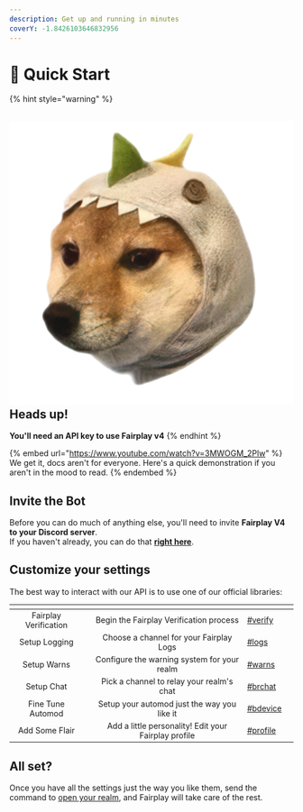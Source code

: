 ```yaml
---
description: Get up and running in minutes
coverY: -1.8426103646832956
---
```


# 🚀 Quick Start

{% hint style="warning" %}
## <img src=".gitbook/assets/doggosaurus[1].png" alt="" data-size="line">**Heads up**!

**You'll need an API key to use Fairplay v4**
{% endhint %}



{% embed url="https://www.youtube.com/watch?v=3MWOGM_2Plw" %}
We get it, docs aren't for everyone. Here's a quick demonstration if you aren't in the mood to read.
{% endembed %}

## Invite the Bot

Before you can do much of anything else, you'll need to invite **Fairplay V4 to your Discord server**. \
If you haven't already, you can do that [**right here**](https://discord.com/api/v9/oauth2/authorize?client\_id=1028476352401248406\&scope=bot%20applications.commands).

## Customize your settings

The best way to interact with our API is to use one of our official libraries:

<table data-view="cards"><thead><tr><th align="center"></th><th align="center"></th><th align="center"></th><th data-hidden data-card-target data-type="content-ref"></th><th data-hidden data-card-cover data-type="files"></th></tr></thead><tbody><tr><td align="center">Fairplay Verification</td><td align="center"></td><td align="center">Begin the Fairplay Verification process</td><td><a href="commands/verification.md#verify">#verify</a></td><td></td></tr><tr><td align="center">Setup Logging</td><td align="center"></td><td align="center">Choose a channel for your Fairplay Logs</td><td><a href="commands/realms.md#logs">#logs</a></td><td></td></tr><tr><td align="center">Setup Warns</td><td align="center"></td><td align="center">Configure the warning system for your realm</td><td><a href="commands/realms.md#warns">#warns</a></td><td></td></tr><tr><td align="center">Setup Chat</td><td align="center"></td><td align="center">Pick a channel to relay your realm's chat</td><td><a href="commands/misc.md#brchat">#brchat</a></td><td></td></tr><tr><td align="center">Fine Tune Automod</td><td align="center"></td><td align="center">Setup your automod just the way you like it</td><td><a href="commands/core.md#bdevice">#bdevice</a></td><td></td></tr><tr><td align="center">Add Some Flair</td><td align="center"></td><td align="center">Add a little personality! Edit your Fairplay profile</td><td><a href="commands/realms.md#profile">#profile</a></td><td></td></tr></tbody></table>

## All set?

Once you have all the settings just the way you like them, send the command to [open your realm](commands/realms.md#open), and Fairplay will take care of the rest.

